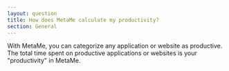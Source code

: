```yaml
---
layout: question
title: How does MetaMe calculate my productivity?
section: General
---
```


With MetaMe, you can categorize any application or website as productive. The total time spent on productive applications or websites is your "productivity" in MetaMe.
